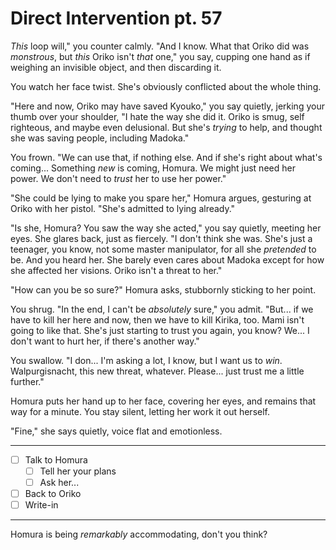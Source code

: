 # Direct Intervention pt. 57

*This* loop will," you counter calmly. "And I know. What that Oriko did was *monstrous*, but *this* Oriko isn't *that* one," you say, cupping one hand as if weighing an invisible object, and then discarding it.

You watch her face twist. She's obviously conflicted about the whole thing.

"Here and now, Oriko may have saved Kyouko," you say quietly, jerking your thumb over your shoulder, "I hate the way she did it. Oriko is smug, self righteous, and maybe even delusional. But she's *trying* to help, and thought she was saving people, including Madoka."

You frown. "We can use that, if nothing else. And if she's right about what's coming... Something *new* is coming, Homura. We might just need her power. We don't need to *trust* her to use her power."

"She could be lying to make you spare her," Homura argues, gesturing at Oriko with her pistol. "She's admitted to lying already."

"Is she, Homura? You saw the way she acted," you say quietly, meeting her eyes. She glares back, just as fiercely. "I don't think she was. She's just a teenager, you know, not some master manipulator, for all she *pretended* to be. And you heard her. She barely even cares about Madoka except for how she affected her visions. Oriko isn't a threat to her."

"How can you be so sure?" Homura asks, stubbornly sticking to her point.

You shrug. "In the end, I can't be *absolutely* sure," you admit. "But... if we have to kill her here and now, then we have to kill Kirika, too. Mami isn't going to like that. She's just starting to trust you again, you know? We... I don't want to hurt her, if there's another way."

You swallow. "I don... I'm asking a lot, I know, but I want us to *win*. Walpurgisnacht, this new threat, whatever. Please... just trust me a little further."

Homura puts her hand up to her face, covering her eyes, and remains that way for a minute. You stay silent, letting her work it out herself.

"Fine," she says quietly, voice flat and emotionless.

---

- [ ] Talk to Homura
  - [ ] Tell her your plans
  - [ ] Ask her...
- [ ] Back to Oriko
- [ ] Write-in

---

Homura is being *remarkably* accommodating, don't you think?
